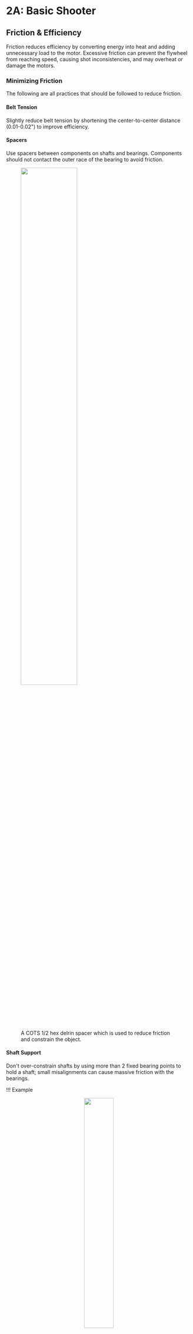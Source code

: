 # 2A: Basic Shooter

## Friction & Efficiency

Friction reduces efficiency by converting energy into heat and adding unnecessary load to the motor. Excessive friction can prevent the flywheel from reaching speed, causing shot inconsistencies, and may overheat or damage the motors.

### Minimizing Friction

The following are all practices that should be followed to reduce friction.

#### Belt Tension
Slightly reduce belt tension by shortening the center-to-center distance (0.01-0.02") to improve efficiency.

#### Spacers
Use spacers between components on shafts and bearings. Components should not contact the outer race of the bearing to avoid friction.
<figure>
    <img src="/img/learning-course/stage2-shooter/hexspacers.webp" width="60%">
    <figcaption>A COTS 1/2 hex delrin spacer which is used to reduce friction and constrain the object.
</figure>

#### Shaft Support 
Don't over-constrain shafts by using more than 2 fixed bearing points to hold a shaft; small misalignments can cause massive friction with the bearings.

!!! Example
    <div class = "right">
        <center>
        <img src="/img/learning-course/stage2-shooter/overconstrained-shaft.webp" width="40%">
        <figcaption>Example of a shaft being overconstrained by having a fixed bearing in the middle of the shaft.</figcaption>
        </center>
    </div>
    <div class = "left">
        <center>
        <img src="/img/learning-course/stage2-shooter/proper-constraint.webp" width="40%">
        <figcaption>Example of a shaft being properly constrained with two fixed bearings.</figcaption>
        </center>
    </div>
    

#### Bent Shafts
Bent shafts reduce efficiency. Prevent bending by avoiding excessive cantilevering and ensuring proper alignment of bearings. Keep pulleys close to bearings

#### Tolerance Stackup
Minimize tolerance stackup, which occurs when multiple parts connect and introduce friction. Improve precision in fabrication or reduce the number of connections. Generally its best to keep belt runs on the same plate. In this design, a single manufactured plate for bearing holes and center-to-center distances helps reduce tolerance stackup.

#### Larger Wheels
Larger shooter wheels mean lower RPMs are necessary for the same surface speed, which reduces the amount of friction throughout the system. Additionally, gearing your motors down and running them at at not max speeds is better for the motor.

#### Last Resort
If necessary, throw another motor at your shooter. This is the easiest way to deal with your problems in case you have slightly too much friction and need something that works without too much effort. 

!!! Note
    These tips for reducing friction can be applied to all power transmissions

<br>